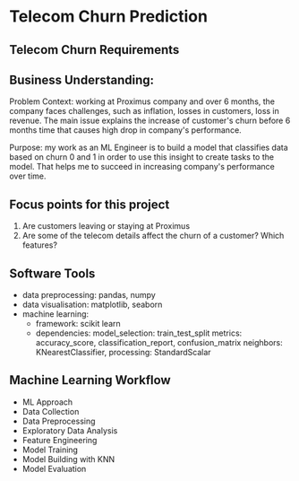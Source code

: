 # Telecom Churn Prediction

## Telecom Churn Requirements


## Business Understanding: 
Problem Context: working at Proximus company and over 6 months, the company faces challenges, such as inflation, losses in customers, loss in revenue. The main issue explains the increase of customer's churn before 6 months time that causes high drop in company's performance. 

Purpose: my work as an ML Engineer is to build a model that classifies data based on churn 0 and 1 in order to use this insight to create
tasks to the model. That helps me to succeed in increasing company's performance over time. 

## Focus points for this project
1. Are customers leaving or staying at Proximus
2. Are some of the telecom details affect the churn of a customer? Which features? 
 

## Software Tools
- data preprocessing: pandas, numpy 
- data visualisation: matplotlib, seaborn
- machine learning:
  - framework: scikit learn
  - dependencies: 
      model_selection: train_test_split
      metrics: accuracy_score, classification_report, confusion_matrix
      neighbors: KNearestClassifier, 
      processing: StandardScalar

## Machine Learning Workflow

- ML Approach
- Data Collection
- Data Preprocessing
- Exploratory Data Analysis
- Feature Engineering
- Model Training
- Model Building with KNN
- Model Evaluation

